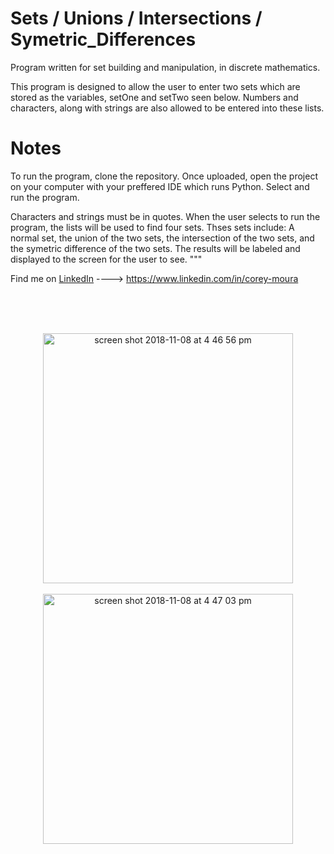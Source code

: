 # Sets / Unions / Intersections / Symetric_Differences
Program written for set building and manipulation, in discrete mathematics.  

This program is designed to allow the user to enter two sets which are stored as the variables, setOne and setTwo seen below. Numbers and characters, along with strings are also allowed to be entered into these lists.

# Notes
To run the program, clone the repository.  Once uploaded, open the project on your computer with your preffered IDE which runs Python.  Select and run the program.  

Characters and strings must be in quotes.  When the user selects to run the program, the lists will be used to find four sets.  Thses sets include:  A normal set, the union of the two sets, the intersection of the two sets, and the symetric difference of the two sets.  The results will be labeled and displayed to the screen for the user to see. """

Find me on [LinkedIn](https://www.linkedin.com/in/corey-moura)   ---->  https://www.linkedin.com/in/corey-moura


<br/>
<br/>
<br/>

<p align="center">

<img width="400" height=”550” alt="screen shot 2018-11-08 at 4 46 56 pm" src="https://user-images.githubusercontent.com/37875517/48229408-f66fc900-e375-11e8-95db-b588045c5e30.png">


<br/>
<br/>

<img width="400" height=”550” alt="screen shot 2018-11-08 at 4 47 03 pm" src="https://user-images.githubusercontent.com/37875517/48229413-f8d22300-e375-11e8-97f0-19557bedb997.png">


</p>


